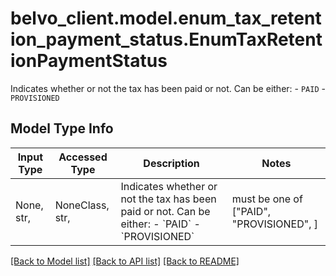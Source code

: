 # belvo_client.model.enum_tax_retention_payment_status.EnumTaxRetentionPaymentStatus

Indicates whether or not the tax has been paid or not. Can be either:   - `PAID`   - `PROVISIONED` 

## Model Type Info
Input Type | Accessed Type | Description | Notes
------------ | ------------- | ------------- | -------------
None, str,  | NoneClass, str,  | Indicates whether or not the tax has been paid or not. Can be either:   - &#x60;PAID&#x60;   - &#x60;PROVISIONED&#x60;  | must be one of ["PAID", "PROVISIONED", ] 

[[Back to Model list]](../../README.md#documentation-for-models) [[Back to API list]](../../README.md#documentation-for-api-endpoints) [[Back to README]](../../README.md)

